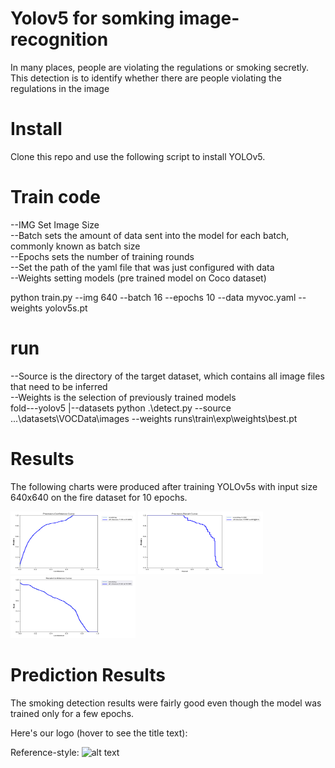 # Yolov5 for somking image-recognition
In many places, people are violating the regulations or smoking secretly. This detection is to identify whether there are people violating the regulations in the image
# Install
Clone this repo and use the following script to install YOLOv5.
# Train code
  --IMG Set Image Size  
  --Batch sets the amount of data sent into the model for each batch, commonly known as batch size  
  --Epochs sets the number of training rounds  
  --Set the path of the yaml file that was just configured with data  
  --Weights setting models (pre trained model on Coco dataset)  
  
  python train.py --img 640 --batch 16 --epochs 10 --data myvoc.yaml --weights yolov5s.pt
  
# run 
  --Source is the directory of the target dataset, which contains all image files that need to be inferred  
  --Weights is the selection of previously trained models  
  fold---yolov5
       |--datasets
  python .\detect.py --source ...\datasets\VOCData\images --weights runs\train\exp\weights\best.pt

# Results
The following charts were produced after training YOLOv5s with input size 640x640 on the fire dataset for 10 epochs.

<img src="/results/P_curve.png" width="200" height="100">   <img src="/results/PR_curve.png" width="200" height="100">  <img src="/results/R_curve.png" width="200" height="100">

# Prediction Results
The smoking detection results were fairly good even though the model was trained only for a few epochs.



Here's our logo (hover to see the title text):


Reference-style: 
![alt text][logo]

[logo]: https://github.com/HandsColds/image-recognition/blob/main/results/R_curve.png "R_curve.png"
